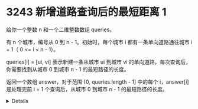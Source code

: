 # 3243 新增道路查询后的最短距离 1 

给你一个整数 n 和一个二维整数数组 queries。

有 n 个城市，编号从 0 到 n - 1。初始时，每个城市 i 都有一条单向道路通往城市 i + 1（ 0 <= i < n - 1）。

queries[i] = [ui, vi] 表示新建一条从城市 ui 到城市 vi 的单向道路。每次查询后，你需要找到从城市 0 到城市 n - 1 的最短路径的长度。

返回一个数组 answer，对于范围 [0, queries.length - 1] 中的每个 i，answer[i] 是处理完前 i + 1 个查询后，从城市 0 到城市 n - 1 的最短路径的长度。
<details>

<details><summary>Click to expand</summary>

```cpp
class Solution {
public:
    vector<int> shortestDistanceAfterQueries(int n, vector<vector<int>>& queries) {
        vector<vector<int>> graph(n);
        for(int i=0;i<n-1;i++){
            graph[i].emplace_back(i+1);
        }
        vector<int> res;
        for(auto& query: queries){
            graph[query[0]].emplace_back(query[1]);
            res.emplace_back(bfs(n,graph));
        }
        return res;
    }
    int bfs(int n,vector<vector<int>>& nums){
        vector<int> dist(n,-1);
        queue<int> q;
        q.push(0);
        dist[0]=0;
        while(q.size()){
            int x=q.front();
            q.pop();
            for(auto y: nums[x]){
                if(dist[y]>=0) continue;
                q.push(y);
                dist[y]=dist[x]+1;
            }
        }
        return dist.back();
    }
};
```
</details>
</details>
 
